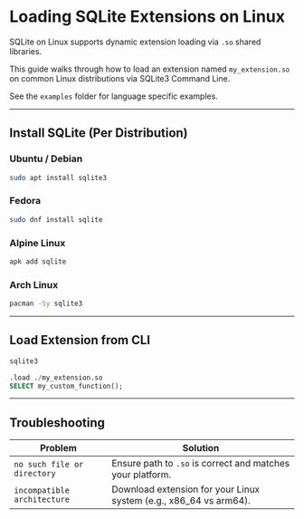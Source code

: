 # Loading SQLite Extensions on Linux

SQLite on Linux supports dynamic extension loading via `.so` shared libraries. 

This guide walks through how to load an extension named `my_extension.so` on common Linux distributions via SQLite3 Command Line. 

See the `examples` folder for language specific examples.

---

## Install SQLite (Per Distribution)

### Ubuntu / Debian

```bash
sudo apt install sqlite3
```

### Fedora

```bash
sudo dnf install sqlite
```

### Alpine Linux

```bash
apk add sqlite
```

### Arch Linux

```bash
pacman -Sy sqlite3
```

---

## Load Extension from CLI

```bash
sqlite3
```

```sql
.load ./my_extension.so
SELECT my_custom_function();
```

---

## Troubleshooting

| Problem                                    | Solution                                                              |
| ------------------------------------------ | --------------------------------------------------------------------- |
| `no such file or directory`                | Ensure path to `.so` is correct and matches your platform.            |
| `incompatible architecture`                | Download extension for your Linux system (e.g., x86\_64 vs arm64).    |
